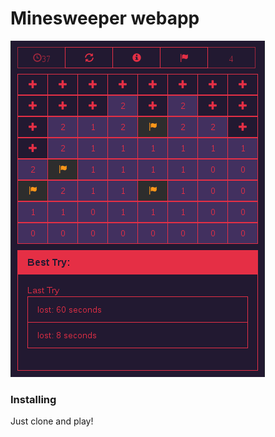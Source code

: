 # Minesweeper webapp

![picture of the app](src/minesweeper-webapp_02.png)

### Installing

Just clone and play!
